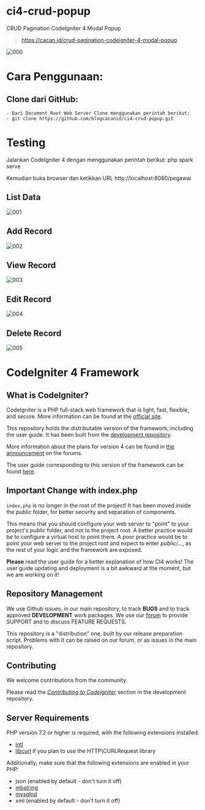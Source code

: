 # ci4-crud-popup
CRUD Pagination CodeIgniter 4 Modal Popup

> https://cacan.id/crud-pagination-codeigniter-4-modal-popup

![000](https://user-images.githubusercontent.com/51890752/93690494-489ddb80-fb03-11ea-8188-ca5d3649ae7a.jpg)

# Cara Penggunaan:

## Clone dari GitHub:
    - Dari Document_Root Web Server Clone menggunakan perintah berikut:
    - git clone https://github.com/blogcacanid/ci4-crud-popup.git

# Testing
Jalankan CodeIgniter 4 dengan menggunakan perintah berikut:
php spark serve

Kemudian buka browser dan ketikkan URL http://localhost:8080/pegawai

## List Data

![001](https://user-images.githubusercontent.com/51890752/93690502-581d2480-fb03-11ea-934e-3b66110171ff.jpg)

## Add Record

![002](https://user-images.githubusercontent.com/51890752/93690510-65d2aa00-fb03-11ea-9bb5-2381f29bb25a.jpg)

## View Record

![003](https://user-images.githubusercontent.com/51890752/93690513-72570280-fb03-11ea-92d6-94b62897e667.jpg)

## Edit Record

![004](https://user-images.githubusercontent.com/51890752/93690522-7daa2e00-fb03-11ea-89f8-73efee80a79d.jpg)

## Delete Record

![005](https://user-images.githubusercontent.com/51890752/93690529-8f8bd100-fb03-11ea-845e-6dd73a57c249.jpg)


# CodeIgniter 4 Framework

## What is CodeIgniter?

CodeIgniter is a PHP full-stack web framework that is light, fast, flexible, and secure. 
More information can be found at the [official site](http://codeigniter.com).

This repository holds the distributable version of the framework,
including the user guide. It has been built from the 
[development repository](https://github.com/codeigniter4/CodeIgniter4).

More information about the plans for version 4 can be found in [the announcement](http://forum.codeigniter.com/thread-62615.html) on the forums.

The user guide corresponding to this version of the framework can be found
[here](https://codeigniter4.github.io/userguide/). 


## Important Change with index.php

`index.php` is no longer in the root of the project! It has been moved inside the *public* folder,
for better security and separation of components.

This means that you should configure your web server to "point" to your project's *public* folder, and
not to the project root. A better practice would be to configure a virtual host to point there. A poor practice would be to point your web server to the project root and expect to enter *public/...*, as the rest of your logic and the
framework are exposed.

**Please** read the user guide for a better explanation of how CI4 works!
The user guide updating and deployment is a bit awkward at the moment, but we are working on it!

## Repository Management

We use Github issues, in our main repository, to track **BUGS** and to track approved **DEVELOPMENT** work packages.
We use our [forum](http://forum.codeigniter.com) to provide SUPPORT and to discuss
FEATURE REQUESTS.

This repository is a "distribution" one, built by our release preparation script. 
Problems with it can be raised on our forum, or as issues in the main repository.

## Contributing

We welcome contributions from the community.

Please read the [*Contributing to CodeIgniter*](https://github.com/codeigniter4/CodeIgniter4/blob/develop/contributing.md) section in the development repository.

## Server Requirements

PHP version 7.2 or higher is required, with the following extensions installed: 

- [intl](http://php.net/manual/en/intl.requirements.php)
- [libcurl](http://php.net/manual/en/curl.requirements.php) if you plan to use the HTTP\CURLRequest library

Additionally, make sure that the following extensions are enabled in your PHP:

- json (enabled by default - don't turn it off)
- [mbstring](http://php.net/manual/en/mbstring.installation.php)
- [mysqlnd](http://php.net/manual/en/mysqlnd.install.php)
- xml (enabled by default - don't turn it off)


